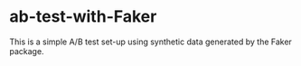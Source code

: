 # ab-test-with-Faker
This is a simple A/B test set-up using synthetic data generated by the Faker package.
